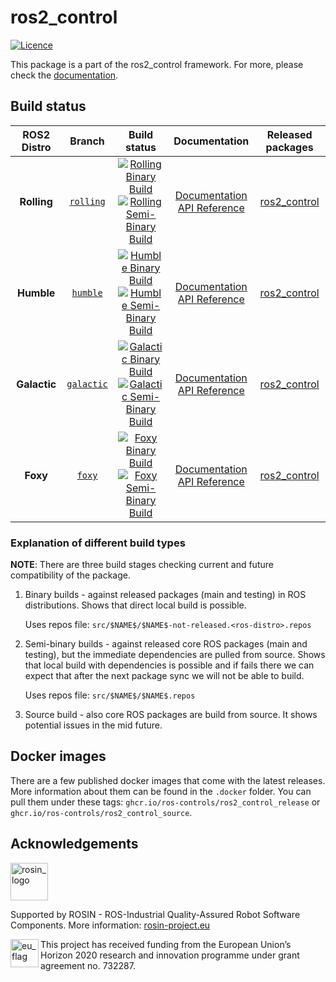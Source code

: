 # ros2_control

[![Licence](https://img.shields.io/badge/License-Apache%202.0-blue.svg)](https://opensource.org/licenses/Apache-2.0)

This package is a part of the ros2_control framework.
For more, please check the [documentation](https://ros-controls.github.io/control.ros.org/).


## Build status

ROS2 Distro | Branch | Build status | Documentation | Released packages
:---------: | :----: | :----------: | :-----------: | :---------------:
**Rolling** | [`rolling`](https://github.com/ros-controls/ros2_control/tree/rolling) | [![Rolling Binary Build](https://github.com/ros-controls/ros2_control/actions/workflows/rolling-binary-build-main.yml/badge.svg?branch=master)](https://github.com/ros-controls/ros2_control/actions/workflows/rolling-binary-build-main.yml?branch=master) <br /> [![Rolling Semi-Binary Build](https://github.com/ros-controls/ros2_control/actions/workflows/rolling-semi-binary-build-main.yml/badge.svg?branch=master)](https://github.com/ros-controls/ros2_control/actions/workflows/rolling-semi-binary-build-main.yml?branch=master) | [Documentation](https://control.ros.org/master/index.html) <br /> [API Reference](https://control.ros.org/master/doc/api/index.html) | [ros2_control](https://index.ros.org/p/ros2_control/#rolling)
**Humble** | [`humble`](https://github.com/ros-controls/ros2_control/tree/humble) | [![Humble Binary Build](https://github.com/ros-controls/ros2_control/actions/workflows/humble-binary-build-main.yml/badge.svg?branch=master)](https://github.com/ros-controls/ros2_control/actions/workflows/humble-binary-build-main.yml?branch=master) <br /> [![Humble Semi-Binary Build](https://github.com/ros-controls/ros2_control/actions/workflows/humble-semi-binary-build-main.yml/badge.svg?branch=master)](https://github.com/ros-controls/ros2_control/actions/workflows/humble-semi-binary-build-main.yml?branch=master) | [Documentation](https://control.ros.org/master/index.html) <br /> [API Reference](https://control.ros.org/master/doc/api/index.html) | [ros2_control](https://index.ros.org/p/ros2_control/#humble)
**Galactic** | [`galactic`](https://github.com/ros-controls/ros2_control/tree/galactic) | [![Galactic Binary Build](https://github.com/ros-controls/ros2_control/actions/workflows/galactic-binary-build-main.yml/badge.svg?branch=galactic)](https://github.com/ros-controls/ros2_control/actions/workflows/galactic-binary-build-main.yml?branch=galactic) <br /> [![Galactic Semi-Binary Build](https://github.com/ros-controls/ros2_control/actions/workflows/galactic-semi-binary-build-main.yml/badge.svg?branch=galactic)](https://github.com/ros-controls/ros2_control/actions/workflows/galactic-semi-binary-build-main.yml?branch=galactic) | [Documentation](https://control.ros.org/galactic/index.html) <br /> [API Reference](https://control.ros.org/galactic/doc/api/index.html) | [ros2_control](https://index.ros.org/p/ros2_control/#galactic)
**Foxy** | [`foxy`](https://github.com/ros-controls/ros2_control/tree/foxy) | [![Foxy Binary Build](https://github.com/ros-controls/ros2_control/actions/workflows/foxy-binary-build-main.yml/badge.svg?branch=foxy)](https://github.com/ros-controls/ros2_control/actions/workflows/foxy-binary-build-main.yml?branch=foxy) <br /> [![Foxy Semi-Binary Build](https://github.com/ros-controls/ros2_control/actions/workflows/foxy-semi-binary-build-main.yml/badge.svg?branch=foxy)](https://github.com/ros-controls/ros2_control/actions/workflows/foxy-semi-binary-build-main.yml?branch=foxy) | [Documentation](https://control.ros.org/foxy/index.html) <br /> [API Reference](https://control.ros.org/foxy/doc/api/index.html) | [ros2_control](https://index.ros.org/p/ros2_control/#foxy)


### Explanation of different build types

**NOTE**: There are three build stages checking current and future compatibility of the package.

1. Binary builds - against released packages (main and testing) in ROS distributions. Shows that direct local build is possible.

   Uses repos file: `src/$NAME$/$NAME$-not-released.<ros-distro>.repos`

1. Semi-binary builds - against released core ROS packages (main and testing), but the immediate dependencies are pulled from source.
   Shows that local build with dependencies is possible and if fails there we can expect that after the next package sync we will not be able to build.

   Uses repos file: `src/$NAME$/$NAME$.repos`

1. Source build - also core ROS packages are build from source. It shows potential issues in the mid future.


## Docker images
There are a few published docker images that come with the latest releases. More information about them can be found in the `.docker` folder. You can pull them under these tags: `ghcr.io/ros-controls/ros2_control_release` or `ghcr.io/ros-controls/ros2_control_source`.

## Acknowledgements

<a href="http://rosin-project.eu">
  <img src="http://rosin-project.eu/wp-content/uploads/rosin_ack_logo_wide.png"
       alt="rosin_logo" height="60" >
</a>

Supported by ROSIN - ROS-Industrial Quality-Assured Robot Software Components.
More information: <a href="http://rosin-project.eu">rosin-project.eu</a>

<img src="http://rosin-project.eu/wp-content/uploads/rosin_eu_flag.jpg"
     alt="eu_flag" height="45" align="left" >

This project has received funding from the European Union’s Horizon 2020
research and innovation programme under grant agreement no. 732287.
